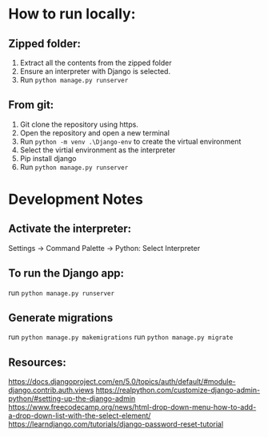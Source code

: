 
# How to run locally:
## Zipped folder: 
1. Extract all the contents from the zipped folder
2. Ensure an interpreter with Django is selected.
3. Run `python manage.py runserver`


## From git:
1. Git clone the repository using https.
2. Open the repository and open a new terminal
3. Run `python -m venv .\Django-env` to create the virtual environment
4. Select the virtial environment as the interpreter
5. Pip install django
6. Run `python manage.py runserver`




# Development Notes
## Activate the interpreter:
Settings -> Command Palette -> Python: Select Interpreter

## To run the Django app:
run `python manage.py runserver`

## Generate migrations
run `python manage.py makemigrations`
run `python manage.py migrate`

## Resources:
https://docs.djangoproject.com/en/5.0/topics/auth/default/#module-django.contrib.auth.views
https://realpython.com/customize-django-admin-python/#setting-up-the-django-admin 
https://www.freecodecamp.org/news/html-drop-down-menu-how-to-add-a-drop-down-list-with-the-select-element/
https://learndjango.com/tutorials/django-password-reset-tutorial
